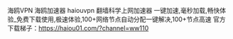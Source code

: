 海鸥VPN
海鸥加速器 haiouvpn 翻墙科学上网加速器
一键加速,毫秒加载,畅快体验_免费下载使用,极速体验,100+网络节点自动分配一键解决,100+节点高速
官方下载梯子：https://haiou01.com/?channel=ww110
